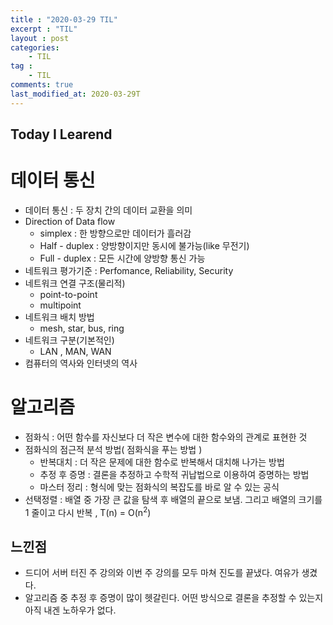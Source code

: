 ```yaml
---
title : "2020-03-29 TIL"
excerpt : "TIL"
layout : post
categories:
    - TIL
tag :
    - TIL
comments: true
last_modified_at: 2020-03-29T
---
```


## Today I Learend  
# 데이터 통신
* 데이터 통신 : 두 장치 간의 데이터 교환을 의미
* Direction of Data flow
    * simplex : 한 방향으로만 데이터가 흘러감
    * Half - duplex : 양방향이지만 동시에 불가능(like 무전기)
    * Full - duplex : 모든 시간에 양방향 통신 가능
* 네트워크 평가기준 : Perfomance, Reliability, Security
* 네트워크 연결 구조(물리적)
    * point-to-point
    * multipoint
* 네트워크 배치 방법
    * mesh, star, bus, ring
* 네트워크 구분(기본적인)
    * LAN , MAN, WAN
* 컴퓨터의 역사와 인터넷의 역사 



# 알고리즘
* 점화식 : 어떤 함수를 자신보다 더 작은 변수에 대한 함수와의 관계로 표현한 것
* 점화식의 점근적 분석 방법( 점화식을 푸는 방법 )
    * 반복대치 : 더 작은 문제에 대한 함수로 반복해서 대치해 나가는 방법
    * 추정 후 증명 : 결론을 추정하고 수학적 귀납법으로 이용하여 증명하는 방법
    * 마스터 정리 : 형식에 맞는 점화식의 복잡도를 바로 알 수 있는 공식
* 선택정렬 : 배열 중 가장 큰 값을 탐색 후 배열의 끝으로 보냄. 그리고 배열의 크기를 1 줄이고 다시 반복 , T(n) = O(n<sup>2</sup>)
## 느낀점
* 드디어 서버 터진 주 강의와 이번 주 강의를 모두 마쳐 진도를 끝냈다. 여유가 생겼다.
* 알고리즘 중 추정 후 증명이 많이 헷갈린다. 어떤 방식으로 결론을 추정할 수 있는지 아직 내겐 노하우가 없다.
